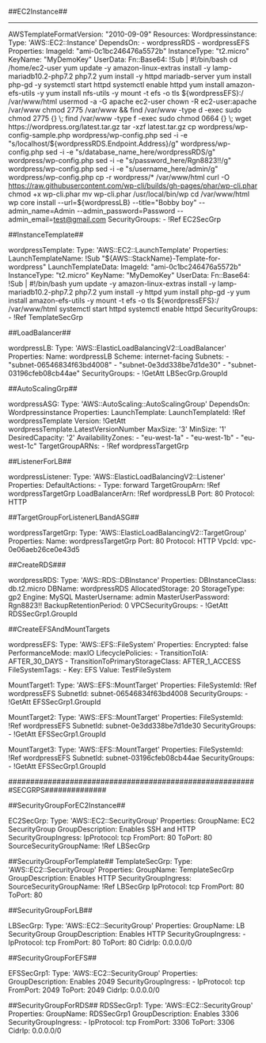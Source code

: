 ##EC2Instance##

---
AWSTemplateFormatVersion: "2010-09-09"
Resources:
  Wordpressinstance:
    Type: 'AWS::EC2::Instance'
    DependsOn:
      - wordpressRDS
      - wordpressEFS
    Properties:
      ImageId: "ami-0c1bc246476a5572b"
      InstanceType: "t2.micro"
      KeyName: "MyDemoKey"
      UserData:
        Fn::Base64:
          !Sub |
            #!/bin/bash
            cd /home/ec2-user
            yum update -y
            amazon-linux-extras install -y lamp-mariadb10.2-php7.2 php7.2
            yum install -y httpd mariadb-server
            yum install php-gd -y
            systemctl start httpd
            systemctl enable httpd
            yum install amazon-efs-utils -y
            yum install nfs-utils -y
            mount -t efs -o tls ${wordpressEFS}:/ /var/www/html
            usermod -a -G apache ec2-user
            chown -R ec2-user:apache /var/www
            chmod 2775 /var/www && find /var/www -type d -exec sudo chmod 2775 {} \;
            find /var/www -type f -exec sudo chmod 0664 {} \;
            wget https://wordpress.org/latest.tar.gz
            tar -xzf latest.tar.gz
            cp wordpress/wp-config-sample.php wordpress/wp-config.php
            sed -i -e "s/localhost/${wordpressRDS.Endpoint.Address}/g" wordpress/wp-config.php
            sed -i -e "s/database_name_here/wordpressRDS/g" wordpress/wp-config.php
            sed -i -e "s/password_here/Rgn8823!!/g" wordpress/wp-config.php
            sed -i -e "s/username_here/admin/g" wordpress/wp-config.php
            cp -r wordpress/* /var/www/html
            curl -O https://raw.githubusercontent.com/wp-cli/builds/gh-pages/phar/wp-cli.phar
            chmod +x wp-cli.phar
            mv wp-cli.phar /usr/local/bin/wp
            cd /var/www/html
            wp core install --url=${wordpressLB} --title="Bobby boy" --admin_name=Admin --admin_password=Password --admin_email=test@gmail.com
      SecurityGroups:
        - !Ref EC2SecGrp
        
##InstanceTemplate##
    
  wordpressTemplate:
    Type: 'AWS::EC2::LaunchTemplate'
    Properties:
      LaunchTemplateName: !Sub "${AWS::StackName}-Template-for-wordpress"
      LaunchTemplateData:
        ImageId: "ami-0c1bc246476a5572b"
        InstanceType: "t2.micro"
        KeyName: "MyDemoKey"
        UserData:
          Fn::Base64:
            !Sub |
              #!/bin/bash
              yum update -y
              amazon-linux-extras install -y lamp-mariadb10.2-php7.2 php7.2
              yum install -y httpd
              yum install php-gd -y
              yum install amazon-efs-utils -y
              mount -t efs -o tls ${wordpressEFS}:/ /var/www/html
              systemctl start httpd
              systemctl enable httpd
        SecurityGroups: 
          - !Ref TemplateSecGrp
        
##LoadBalancer##   

  wordpressLB:
    Type: 'AWS::ElasticLoadBalancingV2::LoadBalancer'
    Properties:
      Name: wordpressLB
      Scheme: internet-facing
      Subnets:
        - "subnet-06546834f63bd4008"
        - "subnet-0e3dd338be7d1de30"
        - "subnet-03196cfeb08cb44ae"
      SecurityGroups:
        - !GetAtt LBSecGrp.GroupId
        
##AutoScalingGrp##

  wordpressASG:
    Type: 'AWS::AutoScaling::AutoScalingGroup'
    DependsOn: Wordpressinstance
    Properties:
      LaunchTemplate:
        LaunchTemplateId: !Ref wordpressTemplate
        Version: !GetAtt wordpressTemplate.LatestVersionNumber
      MaxSize: '3'
      MinSize: '1'
      DesiredCapacity: '2'
      AvailabilityZones:
        - "eu-west-1a"
        - "eu-west-1b"
        - "eu-west-1c"
      TargetGroupARNs: 
        - !Ref wordpressTargetGrp
    
##ListenerForLB##

  wordpressListener:
    Type: 'AWS::ElasticLoadBalancingV2::Listener'
    Properties:
      DefaultActions:
        - Type: forward
          TargetGroupArn: !Ref wordpressTargetGrp
      LoadBalancerArn: !Ref wordpressLB
      Port: 80
      Protocol: HTTP
      
##TargetGroupForListenerLBandASG##

  wordpressTargetGrp:
    Type: 'AWS::ElasticLoadBalancingV2::TargetGroup'
    Properties: 
      Name: wordpressTargetGrp
      Port: 80
      Protocol: HTTP
      VpcId: vpc-0e06aeb26ce0e43d5
        
##CreateRDS###

  wordpressRDS:
    Type: 'AWS::RDS::DBInstance'
    Properties:
      DBInstanceClass: db.t2.micro
      DBName: wordpressRDS
      AllocatedStorage: 20
      StorageType: gp2
      Engine: MySQL
      MasterUsername: admin
      MasterUserPassword: Rgn8823!!
      BackupRetentionPeriod: 0
      VPCSecurityGroups:
        - !GetAtt RDSSecGrp1.GroupId
        
##CreateEFSAndMountTargets
        
  wordpressEFS:
    Type: 'AWS::EFS::FileSystem'
    Properties:
      Encrypted: false
      PerformanceMode: maxIO
      LifecyclePolicies:
        - TransitionToIA: AFTER_30_DAYS
        - TransitionToPrimaryStorageClass: AFTER_1_ACCESS
      FileSystemTags:
        - Key: EFS
          Value: TestFileSystem
          
  MountTarget1:
    Type: 'AWS::EFS::MountTarget'
    Properties: 
      FileSystemId: !Ref wordpressEFS
      SubnetId: subnet-06546834f63bd4008
      SecurityGroups:
        - !GetAtt EFSSecGrp1.GroupId
        
  MountTarget2:
    Type: 'AWS::EFS::MountTarget'
    Properties: 
      FileSystemId: !Ref wordpressEFS
      SubnetId: subnet-0e3dd338be7d1de30
      SecurityGroups:
        - !GetAtt EFSSecGrp1.GroupId
        
  MountTarget3:
    Type: 'AWS::EFS::MountTarget'
    Properties: 
      FileSystemId: !Ref wordpressEFS
      SubnetId: subnet-03196cfeb08cb44ae
      SecurityGroups:
        - !GetAtt EFSSecGrp1.GroupId
        
#########################################################SECGRPS##############        
        
##SecurityGroupForEC2Instance##

  EC2SecGrp:
    Type: 'AWS::EC2::SecurityGroup'
    Properties:
      GroupName: EC2 SecurityGroup
      GroupDescription: Enables SSH and HTTP
      SecurityGroupIngress:
        IpProtocol: tcp
        FromPort: 80
        ToPort: 80
        SourceSecurityGroupName: !Ref LBSecGrp

##SecurityGroupForTemplate##
  TemplateSecGrp:
    Type: 'AWS::EC2::SecurityGroup'
    Properties:
      GroupName: TemplateSecGrp
      GroupDescription: Enables HTTP
      SecurityGroupIngress:
        SourceSecurityGroupName: !Ref LBSecGrp
        IpProtocol: tcp
        FromPort: 80
        ToPort: 80
          
##SecurityGroupForLB##

  LBSecGrp:
    Type: 'AWS::EC2::SecurityGroup'
    Properties:
      GroupName: LB SecurityGroup
      GroupDescription: Enables HTTP
      SecurityGroupIngress:
        - IpProtocol: tcp
          FromPort: 80
          ToPort: 80
          CidrIp: 0.0.0.0/0
          
##SecurityGroupForEFS##
  
  EFSSecGrp1:
    Type: 'AWS::EC2::SecurityGroup'
    Properties:
      GroupDescription: Enables 2049
      SecurityGroupIngress:
        - IpProtocol: tcp
          FromPort: 2049
          ToPort: 2049
          CidrIp: 0.0.0.0/0
          
##SecurityGroupForRDS##
  RDSSecGrp1:
    Type: 'AWS::EC2::SecurityGroup'
    Properties:
      GroupName: RDSSecGrp1
      GroupDescription: Enables 3306
      SecurityGroupIngress:
        - IpProtocol: tcp
          FromPort: 3306
          ToPort: 3306
          CidrIp: 0.0.0.0/0
          

